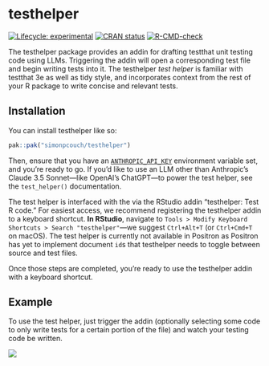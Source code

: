 
<!-- README.md is generated from README.Rmd. Please edit that file -->

# testhelper

<!-- badges: start -->

[![Lifecycle:
experimental](https://img.shields.io/badge/lifecycle-experimental-orange.svg)](https://lifecycle.r-lib.org/articles/stages.html#experimental)
[![CRAN
status](https://www.r-pkg.org/badges/version/testhelper)](https://CRAN.R-project.org/package=testhelper)
[![R-CMD-check](https://github.com/simonpcouch/testhelper/actions/workflows/R-CMD-check.yaml/badge.svg)](https://github.com/simonpcouch/testhelper/actions/workflows/R-CMD-check.yaml)
<!-- badges: end -->

The testhelper package provides an addin for drafting testthat unit
testing code using LLMs. Triggering the addin will open a corresponding
test file and begin writing tests into it. The testhelper *test helper*
is familiar with testthat 3e as well as tidy style, and incorporates
context from the rest of your R package to write concise and relevant
tests.

## Installation

You can install testhelper like so:

``` r
pak::pak("simonpcouch/testhelper")
```

Then, ensure that you have an
[`ANTHROPIC_API_KEY`](https://console.anthropic.com/) environment
variable set, and you’re ready to go. If you’d like to use an LLM other
than Anthropic’s Claude 3.5 Sonnet—like OpenAI’s ChatGPT—to power the
test helper, see the `test_helper()` documentation.

The test helper is interfaced with the via the RStudio addin
“testhelper: Test R code.” For easiest access, we recommend registering
the testhelper addin to a keyboard shortcut. **In RStudio**, navigate to
`Tools > Modify Keyboard Shortcuts > Search "testhelper"`—we suggest
`Ctrl+Alt+T` (or `Ctrl+Cmd+T` on macOS). The test helper is currently
not available in Positron as Positron has yet to implement document
`id`s that testhelper needs to toggle between source and test files.

Once those steps are completed, you’re ready to use the testhelper addin
with a keyboard shortcut.

## Example

To use the test helper, just trigger the addin (optionally selecting
some code to only write tests for a certain portion of the file) and
watch your testing code be written.

![](https://raw.githubusercontent.com/simonpcouch/testhelper/refs/heads/main/inst/figs/testhelper.gif)
